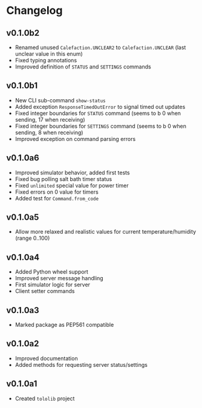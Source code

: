 # Changelog

## v0.1.0b2

  * Renamed unused `Calefaction.UNCLEAR2` to `Calefaction.UNCLEAR` (last unclear value in this enum) 
  * Fixed typing annotations
  * Improved definition of `STATUS` and `SETTINGS` commands

## v0.1.0b1

  * New CLI sub-command `show-status`
  * Added exception `ResponseTimedOutError` to signal timed out updates
  * Fixed integer boundaries for `STATUS` command (seems to b 0 when sending, 17 when receiving)
  * Fixed integer boundaries for `SETTINGS` command (seems to b 0 when sending, 8 when receiving)
  * Improved exception on command parsing errors

## v0.1.0a6

  * Improved simulator behavior, added first tests
  * Fixed bug polling salt bath timer status
  * Fixed `unlimited` special value for power timer
  * Fixed errors on 0 value for timers
  * Added test for `Command.from_code`

## v0.1.0a5

  * Allow more relaxed and realistic values for current temperature/humidity (range 0..100)

## v0.1.0a4

  * Added Python wheel support
  * Improved server message handling
  * First simulator logic for server
  * Client setter commands

## v0.1.0a3

  * Marked package as PEP561 compatible

## v0.1.0a2

  * Improved documentation
  * Added methods for requesting server status/settings

## v0.1.0a1

  * Created `tololib` project

